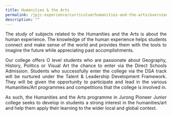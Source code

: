 ```yaml
---
title: Humanities & the Arts
permalink: /jpjc-experience/curriculum/humanities-and-the-arts/overview/
description: ""
---
```

<div align=justify>
<p>
The study of subjects related to the Humanities and the Arts is about the human experience. The knowledge of the human experience helps students connect and make sense of the world and provides them with the tools to imagine the future while appreciating past accomplishments.<p>

<p>
Our college offers O level students who are passionate about Geography, History, Politics or Visual Art the chance to enter via the Direct Schools Admission. Students who successfully enter the college via the DSA track will be nurtured under the Talent & Leadership Development Framework. They will be given the opportunity to participate and lead in the various Humanities/Art programmes and competitions that the college is involved in.</p>

<p>
As such, the Humanities and the Arts programme in Jurong Pioneer Junior college seeks to develop in students a strong interest in the humanities/art and help them apply their learning to the wider local and global context.</p>